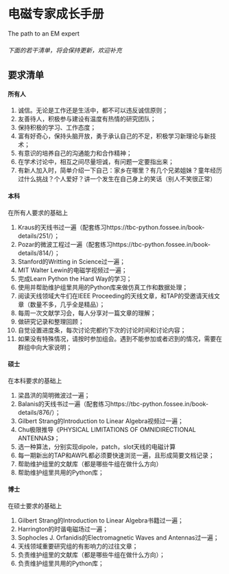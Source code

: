 # 电磁专家成长手册

The path to an EM expert

###### 下面的若干清单，将会保持更新，欢迎补充

## 要求清单

#### 所有人

1. 诚信。无论是工作还是生活中，都不可以违反诚信原则；
2. 友善待人，积极参与建设有温度有热情的研究团队；
3. 保持积极的学习、工作态度；
4. 富有好奇心，保持头脑开放，勇于承认自己的不足，积极学习新理论与新技术；
5. 有意识的培养自己的沟通能力和合作精神；
6. 在学术讨论中，相互之间尽量坦诚，有问题一定要指出来；
7. 有新人加入时，简单介绍一下自己：家乡在哪里？有几个兄弟姐妹？童年经历过什么挑战？个人爱好？讲一个发生在自己身上的笑话（别人不笑很正常）

#### 本科

在所有人要求的基础上

1. Kraus的天线书过一遍（配套练习https://tbc-python.fossee.in/book-details/251/）；
2. Pozar的微波工程过一遍（配套练习https://tbc-python.fossee.in/book-details/814/）；
3. Stanford的Writting in Science过一遍；
4. MIT Walter Lewin的电磁学视频过一遍；
5. 完成Learn Python the Hard Way的学习；
6. 使用并帮助维护组里共用的Python库来做仿真工作和数据处理；
7. 阅读天线领域大牛们在IEEE Proceeding的天线文章，和TAP的受邀请天线文章（数量不多，几乎全是精品）；
8. 每周一次文献学习会，每人分享对一篇文章的理解；
9. 做研究记录和整理回顾；
10. 自觉设置进度条，每次讨论完都约下次的讨论时间和讨论内容；
11. 如果没有特殊情况，请按时参加组会。遇到不能参加或者迟到的情况，需要在群组中向大家说明；

#### 硕士

在本科要求的基础上

1. 梁昌洪的简明微波过一遍；
2. Balanis的天线书过一遍（配套练习https://tbc-python.fossee.in/book-details/876/）；
3. Gilbert Strang的Introduction to Linear Algebra视频过一遍；
4. Chu极限推导《PHYSICAL LIMITATIONS OF OMNIDIRECTIONAL ANTENNAS》；
5. 选一种算法，分别实现dipole，patch，slot天线的电磁计算
6. 每一期新出的TAP和AWPL都必须要快速浏览一遍，且形成简要文档记录；
7. 帮助维护组里的文献库（都是哪些牛组在做什么方向）
8. 帮助维护组里共用的Python库；

#### 博士

在硕士要求的基础上

1. Gilbert Strang的Introduction to Linear Algebra书籍过一遍；
2. Harrington的时谐电磁场过一遍；
3. Sophocles J. Orfanidis的Electromagnetic Waves and Antennas过一遍；
4. 天线领域重要研究组的有影响力的过往文章；
5. 负责维护组里的文献库（都是哪些牛组在做什么方向）；
6. 负责维护组里共用的Python库；
